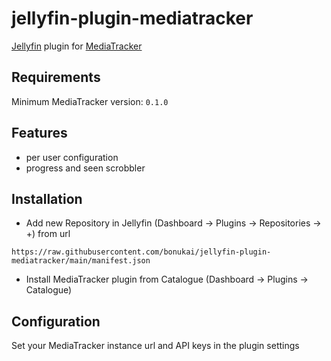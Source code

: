 # jellyfin-plugin-mediatracker
[Jellyfin](https://github.com/jellyfin/jellyfin) plugin for [MediaTracker](https://github.com/bonukai/MediaTracker)

## Requirements

Minimum MediaTracker version: `0.1.0`

## Features

- per user configuration
- progress and seen scrobbler

## Installation

- Add new Repository in Jellyfin (Dashboard -> Plugins -> Repositories -> +) from url
```
https://raw.githubusercontent.com/bonukai/jellyfin-plugin-mediatracker/main/manifest.json
```
- Install MediaTracker plugin from Catalogue (Dashboard -> Plugins -> Catalogue) 

## Configuration

Set your MediaTracker instance url and API keys in the plugin settings
